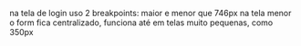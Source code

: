 na tela de login uso 2 breakpoints: maior e menor que 746px
na tela menor o form fica centralizado, funciona até em telas muito
pequenas, como 350px
